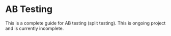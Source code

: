 # AB Testing
This is a complete guide for AB testing (split testing). This is ongoing project and is currently incomplete.
